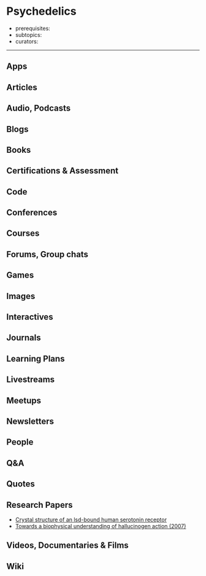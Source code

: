 # Psychedelics

- prerequisites:
- subtopics:
- curators:

------

## Apps

## Articles

## Audio, Podcasts

## Blogs

## Books

## Certifications & Assessment

## Code

## Conferences

## Courses

## Forums, Group chats

## Games

## Images

## Interactives

## Journals

## Learning Plans

## Livestreams

## Meetups

## Newsletters

## People

## Q&A

## Quotes

## Research Papers

- [Crystal structure of an lsd-bound human serotonin receptor](http://www.cell.com/cell/fulltext/S0092-8674%2816%2931749-4)
- [Towards a biophysical understanding of hallucinogen action (2007)](http://citeseerx.ist.psu.edu/viewdoc/download?doi=10.1.1.688.8514&rep=rep1&type=pdf)

## Videos, Documentaries & Films

## Wiki
